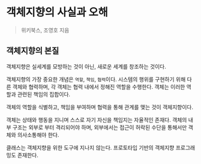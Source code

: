 # 객체지향의 사실과 오해
> 위키북스, 조영호 지음

## 객체지향의 본질

객체지향은 실세계를 모방하는 것이 아닌, 새로운 세계를 창조하는 것이다.

객체지향의 가장 중요한 개념은 `역할`, `책임`, `협력`이다. 시스템의 행위를 구현하기 위해 다른 객체와 협력하며, 각 객체는 협력 내에서 정해진 역할을 수행한다. 객체는 이러한 역할과 관련된 책임의 집합이다.

객체의 역할을 식별하고, 책임을 부여하며 협력을 통해 관계를 맺는 것이 객체지향이다. 

객체는 상태와 행동을 지니며 스스로 자기 자신을 책임지는 자율적인 존재다. 객체의 내부 구조는 외부로 부터 격리되어야 하며, 외부에서는 접근이 허락된 수단을 통해서만 객체와 의사소통해야 한다.

클래스는 객체지향을 위한 도구에 지나지 않는다. 프로토타입 기반의 객체지향 프로그래밍도 존재한다.

